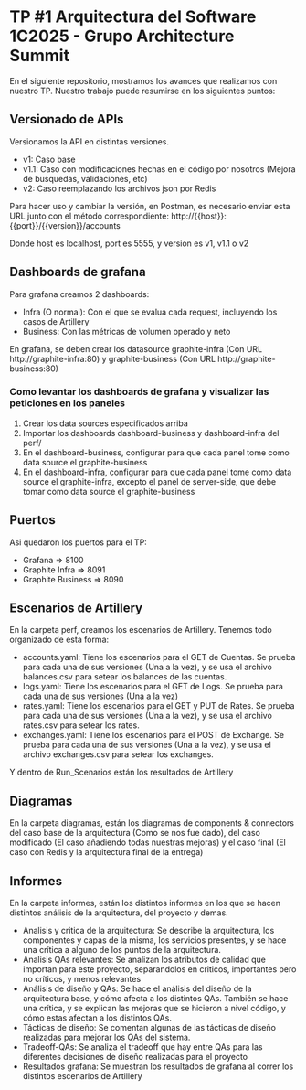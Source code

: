 # TP #1 Arquitectura del Software 1C2025 - Grupo Architecture Summit

En el siguiente repositorio, mostramos los avances que realizamos con nuestro TP.
Nuestro trabajo puede resumirse en los siguientes puntos: 

## Versionado de APIs
Versionamos la API en distintas versiones. 
- v1: Caso base
- v1.1: Caso con modificaciones hechas en el código por nosotros (Mejora de busquedas, validaciones, etc)
- v2: Caso reemplazando los archivos json por Redis

Para hacer uso y cambiar la versión, en Postman, es necesario enviar esta URL junto con el método correspondiente: http://{{host}}:{{port}}/{{version}}/accounts

Donde host es localhost, port es 5555, y version es v1, v1.1 o v2

## Dashboards de grafana
Para grafana creamos 2 dashboards:
- Infra (O normal): Con el que se evalua cada request, incluyendo los casos de Artillery
- Business: Con las métricas de volumen operado y neto

En grafana, se deben crear los datasource graphite-infra (Con URL http://graphite-infra:80) y graphite-business (Con URL http://graphite-business:80)

### Como levantar los dashboards de grafana y visualizar las peticiones en los paneles
1. Crear los data sources especificados arriba
2. Importar los dashboards dashboard-business y dashboard-infra del perf/
3. En el dashboard-business, configurar para que cada panel tome como data source el graphite-business
4. En el dashboard-infra, configurar para que cada panel tome como data source el graphite-infra, excepto el panel de server-side, que debe tomar como data source el graphite-business

## Puertos 
Asi quedaron los puertos para el TP:
- Grafana => 8100
- Graphite Infra => 8091
- Graphite Business => 8090

## Escenarios de Artillery 
En la carpeta perf, creamos los escenarios de Artillery. Tenemos todo organizado de esta forma:
- accounts.yaml: Tiene los escenarios para el GET de Cuentas. Se prueba para cada una de sus
versiones (Una a la vez), y se usa el archivo balances.csv para setear los balances de las cuentas.
- logs.yaml: Tiene los escenarios para el GET de Logs. Se prueba para cada una de sus versiones 
(Una a la vez)
- rates.yaml: Tiene los escenarios para el GET y PUT de Rates. Se prueba para cada una de sus 
versiones (Una a la vez), y se usa el archivo rates.csv para setear los rates.
- exchanges.yaml: Tiene los escenarios para el POST de Exchange. Se prueba para cada una de sus 
versiones (Una a la vez), y se usa el archivo exchanges.csv para setear los exchanges.

Y dentro de Run_Scenarios están los resultados de Artillery

## Diagramas
En la carpeta diagramas, están los diagramas de components & connectors del caso base
de la arquitectura (Como se nos fue dado), del caso modificado (El caso añadiendo todas 
nuestras mejoras) y el caso final (El caso con Redis y la arquitectura final de la 
entrega)

## Informes
En la carpeta informes, están los distintos informes en los que se hacen distintos análisis
de la arquitectura, del proyecto y demas.
- Analisis y critica de la arquitectura: Se describe la arquitectura, los componentes y capas
de la misma, los servicios presentes, y se hace una crítica a alguno de los puntos de la
arquitectura. 
- Analisis QAs relevantes: Se analizan los atributos de calidad que importan para este
proyecto, separandolos en criticos, importantes pero no críticos, y menos relevantes
- Análisis de diseño y QAs: Se hace el análisis del diseño de la arquitectura base, y cómo
afecta a los distintos QAs. También se hace una crítica, y se explican las mejoras que se 
hicieron a nivel código, y cómo estas afectan a los distintos QAs.
- Tácticas de diseño: Se comentan algunas de las tácticas de diseño realizadas para mejorar
los QAs del sistema.
- Tradeoff-QAs: Se analiza el tradeoff que hay entre QAs para las diferentes decisiones
de diseño realizadas para el proyecto
- Resultados grafana: Se muestran los resultados de grafana al correr los distintos escenarios
de Artillery
